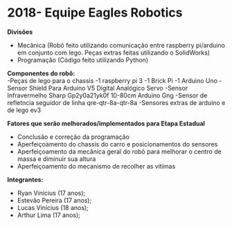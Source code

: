 # 2018- Equipe Eagles Robotics

<b>Divisões</b>
- Mecânica (Robô feito utilizando comunicação entre raspberry pi/arduino em conjunto com lego. Peças extras feitas utilizando o SolidWorks)
- Programação (Código feito utilizando Python)

<b>Componentes do robô:</b><br>
-Peças de lego para o chassis
-1 raspberry pi 3
-1 Brick Pi
-1 Arduino Uno
-Sensor Shield Para Arduino V5 Digital Analógico Servo
-Sensor Infravermelho Sharp Gp2y0a21yk0f 10-80cm Arduino Gng
-Sensor de refletncia seguidor de linha qre-qtr-8a-qtr-8a
-Sensores extras de arduino e de lego ev3

<b>Fatores que serão melhorados/implementados para Etapa Estadual</b>
- Conclusão e correção da programação<br>
- Aperfeiçoamento do chassis do carro e posicionamentos do sensores<br>
- Aperfeiçoamento da mecânica geral do robô para melhorar o centro de massa e diminuir sua altura<br>
- Aperfeiçoamento do mecanismo de recolher as vitímas<br>

<b>Integrantes:</b>
- Ryan Vinícius (17 anos);
- Estevão Pereira (17 anos);
- Lucas Vinícius (18 anos);
- Arthur Lima (17 anos);





